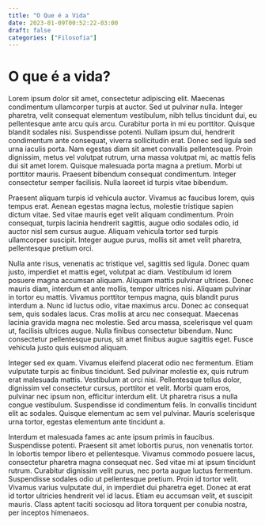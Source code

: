 ```yaml
---
title: "O Que é a Vida"
date: 2023-01-09T00:52:22-03:00
draft: false
categories: ["Filosofia"]
---
```


# O que é a vida?

Lorem ipsum dolor sit amet, consectetur adipiscing elit. Maecenas condimentum ullamcorper turpis at auctor. Sed ut pulvinar nulla. Integer pharetra, velit consequat elementum vestibulum, nibh tellus tincidunt dui, eu pellentesque ante arcu quis arcu. Curabitur porta in mi eu porttitor. Quisque blandit sodales nisi. Suspendisse potenti. Nullam ipsum dui, hendrerit condimentum ante consequat, viverra sollicitudin erat. Donec sed ligula sed urna iaculis porta. Nam egestas diam sit amet convallis pellentesque. Proin dignissim, metus vel volutpat rutrum, urna massa volutpat mi, ac mattis felis dui sit amet lorem. Quisque malesuada porta magna a pretium. Morbi ut porttitor mauris. Praesent bibendum consequat condimentum. Integer consectetur semper facilisis. Nulla laoreet id turpis vitae bibendum.

Praesent aliquam turpis id vehicula auctor. Vivamus ac faucibus lorem, quis tempus erat. Aenean egestas magna lectus, molestie tristique sapien dictum vitae. Sed vitae mauris eget velit aliquam condimentum. Proin consequat, turpis lacinia hendrerit sagittis, augue odio sodales odio, id auctor nisl sem cursus augue. Aliquam vehicula tortor sed turpis ullamcorper suscipit. Integer augue purus, mollis sit amet velit pharetra, pellentesque pretium orci.

Nulla ante risus, venenatis ac tristique vel, sagittis sed ligula. Donec quam justo, imperdiet et mattis eget, volutpat ac diam. Vestibulum id lorem posuere magna accumsan aliquam. Aliquam mattis pulvinar ultrices. Donec mauris diam, interdum et ante mollis, tempor ultrices nisi. Aliquam pulvinar in tortor eu mattis. Vivamus porttitor tempus magna, quis blandit purus interdum a. Nunc id luctus odio, vitae maximus arcu. Donec ac consequat sem, quis sodales lacus. Cras mollis at arcu nec consequat. Maecenas lacinia gravida magna nec molestie. Sed arcu massa, scelerisque vel quam ut, facilisis ultrices augue. Nulla finibus consectetur bibendum. Nunc consectetur pellentesque purus, sit amet finibus augue sagittis eget. Fusce vehicula justo quis euismod aliquam.

Integer sed ex quam. Vivamus eleifend placerat odio nec fermentum. Etiam vulputate turpis ac finibus tincidunt. Sed pulvinar molestie ex, quis rutrum erat malesuada mattis. Vestibulum at orci nisi. Pellentesque tellus dolor, dignissim vel consectetur cursus, porttitor et velit. Morbi quam eros, pulvinar nec ipsum non, efficitur interdum elit. Ut pharetra risus a nulla congue vestibulum. Suspendisse id condimentum felis. In convallis tincidunt elit ac sodales. Quisque elementum ac sem vel pulvinar. Mauris scelerisque urna tortor, egestas elementum ante tincidunt a.

Interdum et malesuada fames ac ante ipsum primis in faucibus. Suspendisse potenti. Praesent sit amet lobortis purus, non venenatis tortor. In lobortis tempor libero et pellentesque. Vivamus commodo posuere lacus, consectetur pharetra magna consequat nec. Sed vitae mi at ipsum tincidunt rutrum. Curabitur dignissim velit purus, nec porta augue luctus fermentum. Suspendisse sodales odio ut pellentesque pretium. Proin id tortor velit. Vivamus varius vulputate dui, in imperdiet dui pharetra eget. Donec at erat id tortor ultricies hendrerit vel id lacus. Etiam eu accumsan velit, et suscipit mauris. Class aptent taciti sociosqu ad litora torquent per conubia nostra, per inceptos himenaeos.